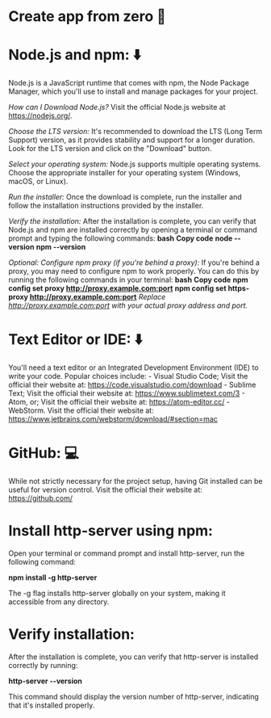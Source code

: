 # Create app from zero   📁

# Node.js and npm: ⬇️

Node.js is a JavaScript runtime that comes with npm, the Node Package Manager, which you'll use to install and manage packages for your project.

_How can I Download Node.js?_
Visit the official Node.js website at https://nodejs.org/.

_Choose the LTS version:_
It's recommended to download the LTS (Long Term Support) version, as it provides stability and support for a longer duration. Look for the LTS version and click on the "Download" button.

_Select your operating system:_
Node.js supports multiple operating systems. Choose the appropriate installer for your operating system (Windows, macOS, or Linux).

_Run the installer:_
Once the download is complete, run the installer and follow the installation instructions provided by the installer.

_Verify the installation:_
After the installation is complete, you can verify that Node.js and npm are installed correctly by opening a terminal or command prompt and typing the following commands:
**bash**
**Copy code**
**node --version**
**npm --version**

_Optional: Configure npm proxy (if you're behind a proxy):_
If you're behind a proxy, you may need to configure npm to work properly. You can do this by running the following commands in your terminal:
**bash**
**Copy code**
**npm config set proxy http://proxy.example.com:port**
**npm config set https-proxy http://proxy.example.com:port**
*Replace http://proxy.example.com:port with your actual proxy address and port.*

# Text Editor or IDE: ⬇️

You'll need a text editor or an Integrated Development Environment (IDE) to write your code. Popular choices include: - Visual Studio Code; Visit the official their website at: https://code.visualstudio.com/download - Sublime Text; Visit the official their website at: https://www.sublimetext.com/3 - Atom, or; Visit the official their website at: https://atom-editor.cc/ - WebStorm. Visit the official their website at: https://www.jetbrains.com/webstorm/download/#section=mac

# GitHub: 💻

While not strictly necessary for the project setup, having Git installed can be useful for version control. Visit the official their website at: https://github.com/

# Install http-server using npm:

Open your terminal or command prompt and install http-server, run the following command:

**npm install -g http-server**

The -g flag installs http-server globally on your system, making it accessible from any directory.

# Verify installation:

After the installation is complete, you can verify that http-server is installed correctly by running:

**http-server --version**

This command should display the version number of http-server, indicating that it's installed properly.